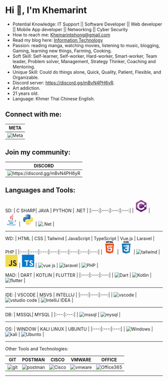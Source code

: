 # Hi 👋, I'm Khemarint


- Potential Knowledge: IT Support || Software Developer || Web developer || Mobile App developer || Networking || Cyber Security 
- How to reach me: Khemarintphong@gmail.com
- Read my blog here: <a href="https://wangster.notion.site/Information-Technologies-78afa214357643fba64f90689532a695?pvs=4" target="blank"><img align="center" />Information Technology</a>
- Passion: reading manga, watching movies, listening to music, blogging, Gaming, learning new things, Farming, Cooking.
- Soft Skill: Self-learner, Self-worker, Hard-worker, Smart-worker, Team leader, Problem solver, Management, Strategy Thinker, Coaching and Mentoring.
- Unique Skill: Could do things alone, Quick, Quality, Patient, Flexible, and Organizable.
- Discord server: https://discord.gg/mBvN4PH6yR.
- Art addiction.
- 21 years old.
- Language: Khmer Thai Chinese English.
## Connect with me:

| META | 
|:---:|
| <img src="https://cdn.pixabay.com/photo/2021/11/01/15/20/meta-logo-6760788_1280.png" alt="Meta" height="30" width="40"/> | 

## Join my community:
| DISCORD |
|:---:|
| <img src="https://static.vecteezy.com/system/resources/previews/018/930/604/original/discord-logo-discord-icon-transparent-free-png.png" alt="https://discord.gg/mBvN4PH6yR" height="60" width="60"/> |

## Languages and Tools:


SD:
| C SHARP| JAVA | PYTHON | .NET |
|:---:|:---:|:---:|:---:|
| <img src="https://raw.githubusercontent.com/devicons/devicon/master/icons/csharp/csharp-original.svg" alt="csharp" width="40" height="40"/> | <img src="https://raw.githubusercontent.com/devicons/devicon/master/icons/java/java-original.svg" alt="java" width="40" height="40"/> | <img src="https://raw.githubusercontent.com/devicons/devicon/master/icons/python/python-original.svg" alt="python" width="40" height="40"/> | <img src="https://www.tigersoftwares.com/media/29ad0d87-24bb-450f-9d7e-14181df683c3/5icq2Q/TechStack/NETFramework.png" alt=".Net" width="60" height="40"/> |

---
WD:
| HTML | CSS | Tailwind | JavaScript | TypeScript | Vue.js | Laravel | PHP |
|:---:|:---:|:---:|:---:|:---:|:---:|:---:|:---:|
| <img src="https://raw.githubusercontent.com/devicons/devicon/master/icons/html5/html5-original-wordmark.svg" alt="html5" width="40" height="40"/> | <img src="https://raw.githubusercontent.com/devicons/devicon/master/icons/css3/css3-original-wordmark.svg" alt="css3" width="40" height="40"/> | <img src="https://www.vectorlogo.zone/logos/tailwindcss/tailwindcss-icon.svg" alt="tailwind" width="40" height="40"/> | <img src="https://raw.githubusercontent.com/devicons/devicon/master/icons/javascript/javascript-original.svg" alt="javascript" width="40" height="40"/> | <img src="https://raw.githubusercontent.com/devicons/devicon/master/icons/typescript/typescript-original.svg" alt="typescript" width="40" height="40"/> | <img src="https://upload.wikimedia.org/wikipedia/commons/thumb/9/95/Vue.js_Logo_2.svg/1200px-Vue.js_Logo_2.svg.png" alt="vue js" width="40" height="40"/> | <img src="https://logospng.org/download/laravel/logo-laravel-icon-1024.png" alt="laravel" width="40" height="40"/> | <img src="http://pngimg.com/uploads/php/php_PNG18.png" alt="PHP" width="40" height="40"/> |


MAD:
| DART | KOTLIN | FLUTTER |
|:---:|:---:|:---:|
| <img src="https://static.vecteezy.com/system/resources/previews/012/697/302/non_2x/3d-dart-programming-language-logo-free-png.png" height="60" width="60" alt="Dart" /> | <img src="https://brandslogos.com/wp-content/uploads/images/large/kotlin-logo.png" height="60" width="60" alt="Kotlin" /> | <img src="https://res.cloudinary.com/startup-grind/image/upload/c_fill,dpr_2.0,f_auto,g_center,h_1080,q_100,w_1080/v1/gcs/platform-data-dsc/events/flutter-logo-5086DD11C5-seeklogo.com.png" height="60" width="60" alt="flutter" /> |

---

IDE:
| VSCODE | MSVS | INTELLIJ |
|:---:|:---:|:---:|
| <img src="https://external-content.duckduckgo.com/iu/?u=https%3A%2F%2Fcode.visualstudio.com%2Fassets%2Fimages%2Fcode-stable.png&f=1&nofb=1&ipt=d3e4e45b615b7da23e17f2e6bd9c28000aaf5856c376384ba5dc919c5756f0fb&ipo=images" alt="vscode" width="40" height="40"/> | <img src="https://external-content.duckduckgo.com/iu/?u=https%3A%2F%2Fgdm-catalog-fmapi-prod.imgix.net%2FProductLogo%2F1b6d695a-be0d-4aaf-920f-675585b5bb9c.png%3Fauto%3Dformat%26ixlib%3Dreact-9.0.3%26w%3D3524&f=1&nofb=1&ipt=f2551f166f013de90b0c3fecb121deb46d1a0427f79bb777a6e1ed778a08b699&ipo=images" alt="vstudio code" width="40" height="40"/> | <img src="https://brandslogos.com/wp-content/uploads/images/large/intellij-idea-logo.png" alt="IntelliJ IDEA" width="40" height="40"/> |

---
DB:
| MSSQL| MYSQL |
|:---:|:---:|
| <img src="https://www.svgrepo.com/show/303229/microsoft-sql-server-logo.svg" alt="mssql" width="40" height="40"/> | <img src="https://w7.pngwing.com/pngs/385/582/png-transparent-mysql-workbench-macos-bigsur-icon-thumbnail.png" alt="mysql" width="40" height="40"/> |

---
OS:
| WINDOW | KALI LINUX | UBUNTU |
|:---:|:---:|:---:|
| <img src="https://external-content.duckduckgo.com/iu/?u=https%3A%2F%2Flogospng.org%2Fdownload%2Fwindows-11%2Flogo-windows-11-icon-1024.png&f=1&nofb=1&ipt=636f03393f14ed956afbda79822699dc1571c9d1a7c95e4c2b691739870a81df&ipo=images" alt="Windows" width="40" height="40"/> | <img src="https://ww2.freelogovectors.net/wp-content/uploads/2021/12/kali-logo-freelogovectors.net_.png?lossy=1&w=2560&ssl=1" alt="kali" width="40" height="40"/> | <img src="https://external-content.duckduckgo.com/iu/?u=https%3A%2F%2Fwww.pinclipart.com%2Fpicdir%2Fbig%2F15-154532_ubuntu-linux-logo-png-clipart.png&f=1&nofb=1&ipt=35771726c1691815673d66c5ba1872b53d95d70d9231a93e2f2850b35cc667cd&ipo=images" alt="Ubunto" width="40" height="40"/> |

---
Other Tools and Technologies:

| GIT | POSTMAN | CISCO | VMWARE | OFFICE | 
|:---:|:---:|:---:|:---:|:---:|
| <img src="https://www.vectorlogo.zone/logos/git-scm/git-scm-icon.svg" alt="git" width="40" height="40"/> | <img src="https://user-images.githubusercontent.com/806104/89702233-b18b1480-d904-11ea-88e5-962f9689be08.png" alt="postman" width="40" height="40"/> | <img src="https://external-content.duckduckgo.com/iu/?u=https%3A%2F%2Fhurbad.com%2Fwp-content%2Fuploads%2F2021%2F12%2FCisco-Packet-Tracer.png&f=1&nofb=1&ipt=252a0e013cdbdd07081652e86390f59eec9ccbe54b129450a86e360e858213d7&ipo=images" alt="Cisco" width="40" height="40"/> | <img src="https://external-content.duckduckgo.com/iu/?u=https%3A%2F%2Fwww.qbssoftware.com%2Fimage%2Fcache%2Fcatalog%2Fqbs%2Fvmwarews-1000x1000.png&f=1&nofb=1&ipt=0c5b863d80c40a05058ad071094b64d3d79505d985578c35590ded3cba7f8430&ipo=images" alt="vmware" width="40" height="40"/> | <img src="https://images.squarespace-cdn.com/content/v1/540f5515e4b06c4e8629c108/1590564134493-VZ6C2LYWP1AIA2E32CEC/Microsoft-Office-logo-2019.png" alt="Office365" width="40" height="40"/> 





---


